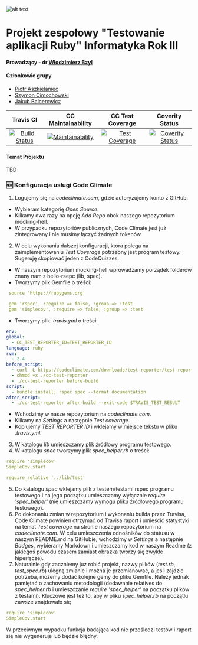 ![alt text](https://i.imgur.com/OykAoy5.png "He protec but he also rspec")

# Projekt zespołowy "Testowanie aplikacji Ruby" Informatyka Rok III

#### Prowadzący - dr [Włodzimierz Bzyl](https://github.com/wbzyl)

#### Członkowie grupy

 - [Piotr Aszkielaniec](github.com/readher)
 - [Szymon Cimochowski](github.com/Rilok)
 - [Jakub Balcerowicz](github.com/JakubBalcerowicz)

|Travis CI   |CC Maintainability   |CC Test Coverage   |Coverity Status   |
|:-:|:-:|:-:|:-:|
|[![Build Status](https://travis-ci.org/my-rspec/mocking-hell-school-battle-harem.svg?branch=master)](https://travis-ci.org/my-rspec/mocking-hell-school-battle-harem)   |[![Maintainability](	https://api.codeclimate.com/v1/badges/mocking-hell-school-battle-harem/maintainability)](https://codeclimate.com/github/my-rspec/mocking-hell-school-battle-harem/maintainability)   |[![Test Coverage](https://api.codeclimate.com/v1/badges/mocking-hell-school-battle-harem/test_coverage)](https://codeclimate.com/github/my-rspec/mocking-hell-school-battle-harem/test_coverage)|[![Coverity Status](https://scan.coverity.com/projects/14592/badge.svg)](https://scan.coverity.com/projects/my-rspec-mocking-hell-school-battle-harem)   |

#### Temat Projektu

TBD

### :new: Konfiguracja usługi Code Climate

1. Logujemy się na _codeclimate.com_, gdzie autoryzujemy konto z GitHub.
  - Wybieram kategorię _Open Source_.
  - Klikamy dwa razy na opcję _Add Repo_ obok naszego repozytorium mocking-hell.
  - W przypadku repozytoriów publicznych, Code Climate jest już zintegrowany i nie musimy łączyć żadnych tokenów.
2. W celu wykonania dalszej konfiguracji, która polega na zaimplementowaniu _Test Coverage_ potrzebny jest program testowy. Sugeruję skopiować jeden z CodeQuizzes.
 - W naszym repozytorium mocking-hell wprowadzamy porządek folderów znany nam z hello-rsepc (lib, spec).
 - Tworzymy plik Gemfile o treści:

 ```yml
  source 'https://rubygems.org'

  gem 'rspec', :require => false, :group => :test
  gem 'simplecov', :require => false, :group => :test
 ```
  - Tworzymy plik _.travis.yml_ o treści:

  ```yml
  env:
  global:
    - CC_TEST_REPORTER_ID=TEST_REPORTER_ID
  language: ruby
  rvm:
    - 2.4
  before_script:
    - curl -L https://codeclimate.com/downloads/test-reporter/test-reporter-latest-linux-amd64 > ./cc-test-reporter
    - chmod +x ./cc-test-reporter
    - ./cc-test-reporter before-build
  script:
    - bundle install; rspec spec --format documentation
  after_script:
    - ./cc-test-reporter after-build --exit-code $TRAVIS_TEST_RESULT
 ```
  - Wchodzimy w nasze repozytorium na _codeclimate.com_.
  - Klikamy na _Settings_ a następnie _Test coverage_.
  - Kopiujemy _TEST REPORTER ID_ i wklejamy w miejsce tekstu w pliku _.travis.yml_.
3. W katalogu _lib_ umieszczamy plik źródłowy programu testowego.
4. W katalogu _spec_ tworzymy plik _spec_helper.rb_ o treści:

 ```yml
 require 'simplecov'
 SimpleCov.start

 require_relative '../lib/test'
 ```
5. Do katalogu _spec_ wklejamy plik z testem/testami rspec programu testowego i na jego początku umieszczamy wyłącznie _require 'spec_helper'_ (nie umieszczamy wymogu pliku źródłowego programu testowego).
6. Po dokonaniu zmian w repozytorium i wykonaniu builda przez Travisa, Code Climate powinien otrzymać od Travisa raport i umieścić statystyki na temat _Test coverage_ na stronie naszego repozytorium na _codeclimate.com_. W celu umieszczenia odnośników do statusu w naszym README.md na GitHubie, wchodzimy w _Settings_ a następnie _Badges_, wybieramy Markdown i umieszczamy kod w naszym Readme (z jakiegoś powodu czasem zamiast obrazka tworzy się zwykłe hiperłącze).
7. Naturalnie gdy zaczniemy już robić projekt, nazwy plików (_test.rb_, _test_spec.rb_) ulegną zmianie i można je przemianować, a jeśli zajdzie potrzeba, możemy dodać kolejne gemy do pliku Gemfile. Należy jednak pamiętać o zachowaniu metodologii (dodawanie relatives do _spec_helper.rb_ i umieszczanie _require 'spec_helper'_ na początku plików z testami). Kluczowe jest też to, aby w pliku _spec_helper.rb_ na początlu zawsze znajdowało się

 ```yml
 require 'simplecov'
 SimpleCov.start
 ```

W przeciwnym wypadku funkcja badająca kod nie prześledzi testów i raport się nie wygeneruje lub będzie błędny.
